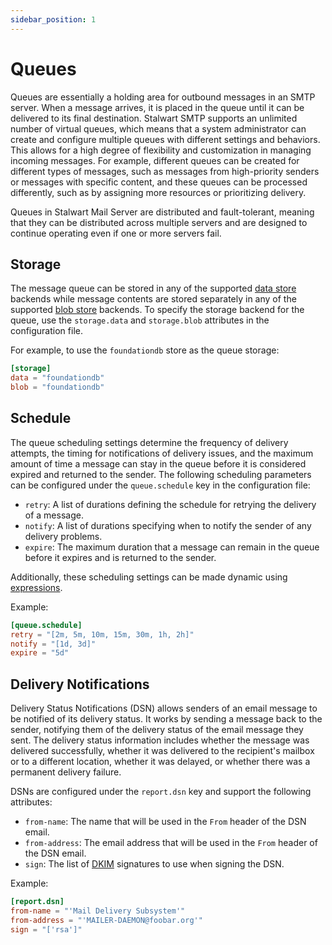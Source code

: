 ```yaml
---
sidebar_position: 1
---
```


# Queues

Queues are essentially a holding area for outbound messages in an SMTP server. When a message arrives, it is placed in the queue until it can be delivered to its final destination. Stalwart SMTP supports an unlimited number of virtual queues, which means that a system administrator can create and configure multiple queues with different settings and behaviors. This allows for a high degree of flexibility and customization in managing incoming messages. For example, different queues can be created for different types of messages, such as messages from high-priority senders or messages with specific content, and these queues can be processed differently, such as by assigning more resources or prioritizing delivery.

Queues in Stalwart Mail Server are distributed and fault-tolerant, meaning that they can be distributed across multiple servers and are designed to continue operating even if one or more servers fail.

## Storage

The message queue can be stored in any of the supported [data store](/docs/storage/data) backends while message contents are stored separately in any of the supported [blob store](/docs/storage/blob) backends. To specify the storage backend for the queue, use the `storage.data` and `storage.blob` attributes in the configuration file.

For example, to use the `foundationdb` store as the queue storage:

```toml
[storage]
data = "foundationdb"
blob = "foundationdb"
```

## Schedule

The queue scheduling settings determine the frequency of delivery attempts, the timing for notifications of delivery issues, and the maximum amount of time a message can stay in the queue before it is considered expired and returned to the sender. The following scheduling parameters can be configured under the `queue.schedule` key in the configuration file:

- `retry`: A list of durations defining the schedule for retrying the delivery of a message.
- `notify`: A list of durations specifying when to notify the sender of any delivery problems.
- `expire`: The maximum duration that a message can remain in the queue before it expires and is returned to the sender.

Additionally, these scheduling settings can be made dynamic using [expressions](/docs/configuration/expressions/overview).

Example:

```toml
[queue.schedule]
retry = "[2m, 5m, 10m, 15m, 30m, 1h, 2h]"
notify = "[1d, 3d]"
expire = "5d"
```

## Delivery Notifications

Delivery Status Notifications (DSN) allows senders of an email message to be notified of its delivery status. It works by sending a message back to the sender, notifying them of the delivery status of the email message they sent. The delivery status information includes whether the message was delivered successfully, whether it was delivered to the recipient's mailbox or to a different location, whether it was delayed, or whether there was a permanent delivery failure. 

DSNs are configured under the `report.dsn` key and support the following attributes:

- `from-name`: The name that will be used in the `From` header of the DSN email.
- `from-address`: The email address that will be used in the `From` header of the DSN email.
- `sign`: The list of [DKIM](/docs/smtp/authentication/dkim/overview) signatures to use when signing the DSN.

Example:

```toml
[report.dsn]
from-name = "'Mail Delivery Subsystem'"
from-address = "'MAILER-DAEMON@foobar.org'"
sign = "['rsa']"
```


